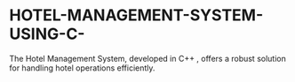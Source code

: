 # HOTEL-MANAGEMENT-SYSTEM-USING-C-
The Hotel Management System, developed in C++ , offers a robust solution for handling hotel operations efficiently.
